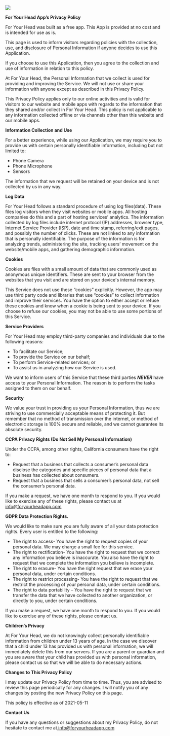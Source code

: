 ![](fyh_logo.png)

**For Your Head App’s Privacy Policy** 

For Your Head was built as a free app. This App is provided at no cost and is intended for use as is. 

This page is used to inform visitors regarding policies with the collection, use, and disclosure of Personal Information if anyone decides to use this Application. 

If you choose to use this Application, then you agree to the collection and use of information in relation to this policy.  

At For Your Head, the Personal Information that we collect is used for providing and improving the Service. We will not use or share your information with anyone except as described in this Privacy Policy. 

This Privacy Policy applies only to our online activities and is valid for visitors to our website and mobile apps with regards to the information that they shared and/or collect in For Your Head. This policy is not applicable to any information collected offline or via channels other than this website and our mobile apps. 

**Information Collection and Use** 

For a better experience, while using our Application, we may require you to provide us with certain personally identifiable information, including but not limited to: 

- Phone Camera 
- Phone Microphone 
- Sensors 

The information that we request will be retained on your device and is not collected by us in any way. 

**Log Data** 

For Your Head follows a standard procedure of using log files(data). These files log visitors when they visit websites or mobile apps. All hosting companies do this and a part of hosting services’ analytics. The information collected by log files include internet protocol (IP) addresses, browser type, Internet Service Provider (ISP), date and time stamp, referring/exit pages, and possibly the number of clicks. These are not linked to any information that is personally identifiable. The purpose of the information is for analyzing trends, administering the site, tracking users’ movement on the website/mobile apps, and gathering demographic information.  

**Cookies** 

Cookies are files with a small amount of data that are commonly used as anonymous unique identifiers. These are sent to your browser from the websites that you visit and are stored on your device's internal memory. 

This Service does not use these “cookies” explicitly. However, the app may use third party code and libraries that use “cookies” to collect information and improve their services. You have the option to either accept or refuse these cookies and know when a cookie is being sent to your device. If you choose to refuse our cookies, you may not be able to use some portions of this Service. 

**Service Providers** 

For Your Head may employ third-party companies and individuals due to the following reasons: 

- To facilitate our Service; 
- To provide the Service on our behalf; 
- To perform Service-related services; or 
- To assist us in analyzing how our Service is used. 

We want to inform users of this Service that these third parties ***NEVER*** have access to your Personal Information. The reason is to perform the tasks assigned to them on our behalf.  

**Security** 

We value your trust in providing us your Personal Information, thus we are striving to use commercially acceptable means of protecting it. But remember that no method of transmission over the internet, or method of electronic storage is 100% secure and reliable, and we cannot guarantee its absolute security. 

**CCPA Privacy Rights (Do Not Sell My Personal Information)** 

Under the CCPA, among other rights, California consumers have the right to: 

- Request that a business that collects a consumer’s personal data disclose the categories and specific pieces of personal data that a business has collected about consumers.  
- Request that a business that sells a consumer’s personal data, not sell the consumer’s personal data.  

If you make a request, we have one month to respond to you. If you would like to exercise any of these rights, please contact us at[ info@foryourheadapp.com ](mailto:info@foryourheadapp.com)

**GDPR Data Protection Rights.** 

We would like to make sure you are fully aware of all your data protection rights. Every user is entitled to the following:  

- The right to access- You have the right to request copies of your personal data. We may charge a small fee for this service.  
- The right to rectification- You have the right to request that we correct any information you believe is inaccurate. You also have the right to request that we complete the information you believe is incomplete. 
- The right to erasure- You have the right request that we erase your personal data, under certain conditions.  
- The right to restrict processing- You have the right to request that we restrict the processing of your personal data, under certain conditions. 
- The right to data portability – You have the right to request that we transfer the data that we have collected to another organization, or directly to you, under certain conditions.  

If you make a request, we have one month to respond to you. If you would like to exercise any of these rights, please contact us.  

**Children’s Privacy** 

At For Your Head, we do not knowingly collect personally identifiable information from children under 13 years of age. In the case we discover that a child under 13 has provided us with personal information, we will immediately delete this from our servers. If you are a parent or guardian and you are aware that your child has provided us with personal information, please contact us so that we will be able to do necessary actions. 

**Changes to This Privacy Policy** 

I may update our Privacy Policy from time to time. Thus, you are advised to review this page periodically for any changes. I will notify you of any changes by posting the new Privacy Policy on this page. 

This policy is effective as of 2021-05-11 

**Contact Us** 

If you have any questions or suggestions about my Privacy Policy, do not hesitate to contact me at[ info@foryourheadapp.com ](mailto:info@foryourheadapp.com) 
